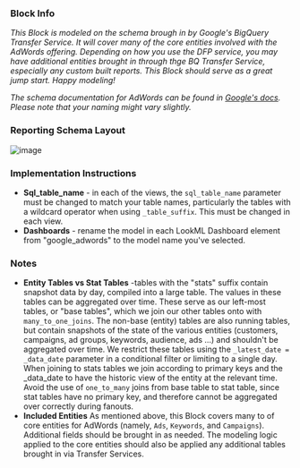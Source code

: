 ### Block Info

_This Block is modeled on the schema brough in by Google's BigQuery Transfer Service. It will cover many of the core entities involved with the AdWords offering. Depending on how you use the DFP service, you may have additional entities brought in through thge BQ Transfer Service, especially any custom built reports. This Block should serve as a great jump start. Happy modeling!_

_The schema documentation for AdWords can be found in [Google's docs](https://developers.google.com/adwords/api/docs/guides/reporting#xml_schema_definition). Please note that your naming might vary slightly._

### Reporting Schema Layout


![image](https://cloud.githubusercontent.com/assets/9888083/26472690/18f621d0-415c-11e7-85fc-e77334847757.png)

### Implementation Instructions

* **Sql_table_name** - in each of the views, the `sql_table_name` parameter must be changed to match your table names, particularly the tables with a wildcard operator when using `_table_suffix`. This must be changed in each view.
* **Dashboards** - rename the model in each LookML Dashboard element from "google_adwords" to the model name you've selected.


### Notes

* **Entity Tables vs Stat Tables** -tables with the "stats" suffix contain snapshot data by day, compiled into a large table. The values in these tables can be aggregated over time. These serve as our left-most tables, or "base tables", which we join our other tables onto with `many_to_one_joins`. The non-base (entity) tables are also running tables, but contain snapshots of the state of the various entities (customers, campaigns, ad groups, keywords, audience, ads ...) and shouldn't be aggregated over time. We restrict these tables using the `_latest_date = _data_date` parameter in a conditional filter or limiting to a single day. When joining to stats tables we join according to primary keys and the _data_date to have the historic view of the entity at the relevant time. Avoid the use of `one_to_many` joins from base table to stat table, since stat tables have no primary key, and therefore cannot be aggregated over correctly during fanouts.
* **Included Entities** As mentioned above, this Block covers many to of core entities for AdWords (namely, `Ads`, `Keywords`, and `Campaigns`). Additional fields should be brought in as needed. The modeling logic applied to the core entities should also be applied any additional tables brought in via Transfer Services.

